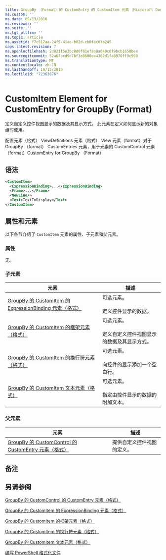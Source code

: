 ```yaml
---
title: GroupBy （Format）的 CustomEntry 的 CustomItem 元素 |Microsoft Docs
ms.custom: ''
ms.date: 09/13/2016
ms.reviewer: ''
ms.suite: ''
ms.tgt_pltfrm: ''
ms.topic: article
ms.assetid: f7c517aa-24f5-41ae-b82d-cb0fac81a245
caps.latest.revision: 7
ms.openlocfilehash: 2d821f5e3bc8d0f81ef8a8a040c6f9bcb1658bee
ms.sourcegitcommit: 52a67bcd9d7bf3e8600ea4302d1fa8970ff9c998
ms.translationtype: MT
ms.contentlocale: zh-CN
ms.lasthandoff: 10/15/2019
ms.locfileid: "72363876"
---
```

# <a name="customitem-element-for-customentry-for-groupby-format"></a>CustomItem Element for CustomEntry for GroupBy (Format)

定义自定义控件视图显示的数据及其显示方式。 此元素在定义如何显示新的对象组时使用。

配置元素（格式） ViewDefinitions 元素（格式） View 元素（format）对于 GroupBy （format） CustomEntries 元素，用于元素的 CustomControl 元素（format）CustomEntry for GroupBy （Format）

## <a name="syntax"></a>语法

```xml
<CustomItem>
  <ExpressionBinding>...</ExpressionBinding>
  <Frame>...</Frame>
  <NewLine/>
  <Text>TextToDisplay</Text>
</CustomItem>
```

## <a name="attributes-and-elements"></a>属性和元素

以下各节介绍了 `CustomItem` 元素的属性、子元素和父元素。

### <a name="attributes"></a>属性

无。

### <a name="child-elements"></a>子元素

|元素|描述|
|-------------|-----------------|
|[GroupBy 的 CustomItem 的 ExpressionBinding 元素（格式）](./expressionbinding-element-for-customitem-for-groupby-format.md)|可选元素。<br /><br /> 定义控件显示的数据。|
|[GroupBy 的 CustomItem 的框架元素（格式）](./frame-element-for-customitem-for-groupby-format.md)|可选元素。<br /><br /> 定义自定义控件视图显示的数据及其显示方式。|
|[GroupBy 的 CustomItem 的换行符元素（格式）](./newline-element-for-customitem-for-groupby-format.md)|可选元素。<br /><br /> 向控件的显示添加一个空白行。|
|[GroupBy 的 CustomItem 文本元素（格式）](./text-element-for-customitem-for-groupby-format.md)|可选元素。<br /><br /> 指定由控件显示的数据的附加文本。|

### <a name="parent-elements"></a>父元素

|元素|描述|
|-------------|-----------------|
|[GroupBy 的 CustomControl 的 CustomEntry 元素（格式）](./customentry-element-for-customcontrol-for-groupby-format.md)|提供自定义控件视图的定义。|

## <a name="remarks"></a>备注

## <a name="see-also"></a>另请参阅

[GroupBy 的 CustomControl 的 CustomEntry 元素（格式）](./customentry-element-for-customcontrol-for-groupby-format.md)

[GroupBy 的 CustomItem 的 ExpressionBinding 元素（格式）](./expressionbinding-element-for-customitem-for-groupby-format.md)

[GroupBy 的 CustomItem 的框架元素（格式）](./frame-element-for-customitem-for-groupby-format.md)

[GroupBy 的 CustomItem 的换行符元素（格式）](./newline-element-for-customitem-for-groupby-format.md)

[GroupBy 的 CustomItem 文本元素（格式）](./text-element-for-customitem-for-groupby-format.md)

[编写 PowerShell 格式化文件](./writing-a-powershell-formatting-file.md)
